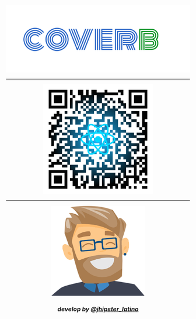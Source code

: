 <p align="center">
   <a href="https://github.com/jhipster-latino/generator-jhipster-coverb">
     <img src="src/main/webapp/static/images/logo/icons/coverb-logo.png"></a></p>   
     <hr/>
<p align="center">
   <a href="https://coverb-demo-react.herokuapp.com/">
     <img src="src/main/webapp/static/images/logo/icons/qr-react-demo.png" style="height: 300px;"></a></p>
<hr />
<p align="center">
     <a href="https://www.jhipster.tech/">
     <img width= "256px" 
     src="src/main/webapp/static/images/logo/icons/logo-alternate.png"></a></p>
<h3 align="center">
   <i>develop by 
   <a href="https://twitter.com/jhipster_latino/">@jhipster_latino</a></i></h3>
